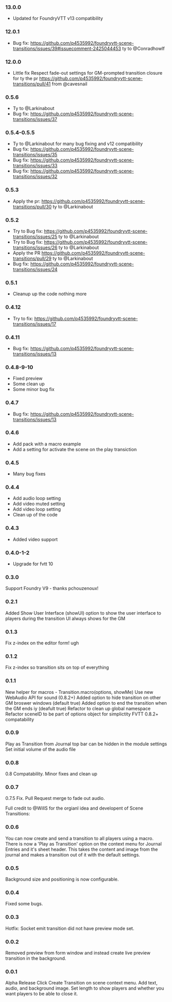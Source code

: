 ### 13.0.0

- Updated for FoundryVTT v13 compatibility

### 12.0.1

- Bug fix: https://github.com/p4535992/foundryvtt-scene-transitions/issues/39#issuecomment-2425044453 ty to @Conradhowlf

### 12.0.0

- Little fix Respect fade-out settings for GM-prompted transition closure for ty the pr  https://github.com/p4535992/foundryvtt-scene-transitions/pull/41 from @cavesnail 


### 0.5.6

- Ty to @Larkinabout
- Bug fix: https://github.com/p4535992/foundryvtt-scene-transitions/issues/37

### 0.5.4-0.5.5

- Ty to @Larkinabout for many bug fixing and v12 compatibility
- Bug fix: https://github.com/p4535992/foundryvtt-scene-transitions/issues/35
- Bug fix: https://github.com/p4535992/foundryvtt-scene-transitions/issues/33
- Bug fix: https://github.com/p4535992/foundryvtt-scene-transitions/issues/32

### 0.5.3

- Apply the pr: https://github.com/p4535992/foundryvtt-scene-transitions/pull/30 ty to @Larkinabout

### 0.5.2

- Try to Bug fix: https://github.com/p4535992/foundryvtt-scene-transitions/issues/25 ty to @Larkinabout
- Try to Bug fix: https://github.com/p4535992/foundryvtt-scene-transitions/issues/26 ty to @Larkinabout
- Apply the PR https://github.com/p4535992/foundryvtt-scene-transitions/pull/29 ty to @Larkinabout
- Bug fix: https://github.com/p4535992/foundryvtt-scene-transitions/issues/24

### 0.5.1

- Cleanup up the code nothing more

### 0.4.12

- Try to fix: https://github.com/p4535992/foundryvtt-scene-transitions/issues/17

### 0.4.11

- Bug fix: https://github.com/p4535992/foundryvtt-scene-transitions/issues/13

### 0.4.8-9-10

- Fixed preview
- Some clean up
- Some minor bug fix

### 0.4.7

- Bug fix: https://github.com/p4535992/foundryvtt-scene-transitions/issues/13

### 0.4.6

- Add pack with a macro example
- Add a setting for activate the scene on the play transiction

### 0.4.5

- Many bug fixes

### 0.4.4

- Add audio loop setting
- Add video muted setting
- Add video loop setting
- Clean up of the code

### 0.4.3

- Added video support

### 0.4.0-1-2

- Upgrade for fvtt 10

### 0.3.0

Support Foundry V9 - thanks pchouzenoux!

### 0.2.1
Added Show User Interface (showUI) option to show the user interface to players during the transition
UI always shows for the GM

### 0.1.3
Fix z-index on the editor form! ugh

### 0.1.2
Fix z-index so transition sits on top of everything

### 0.1.1
New helper for macros - Transition.macro(options, showMe)
Use new WebAudio API for sound (0.8.2+)
Added option to hide transition on other GM broswer windows (default true)
Added option to end the transition when the GM ends iy (deafult true)
Refactor to clean up global namespace
Refactor sceneID to be part of options object for simplictity
FVTT 0.8.2+ compatability

### 0.0.9
Play as Transition from Journal top bar can be hidden in the module settings
Set initial volume of the audio file

### 0.0.8
0.8 Compatability. Minor fixes and clean up

### 0.0.7
0.7.5 Fix. Pull Request merge to fade out audio.


Full credit to @WillS for the orgianl idea and developent of Scene Transitions:
### 0.0.6
You can now create and send a transition to all players using a macro. There is now a 'Play as Transition' option on the context menu for Journal Entries and it's sheet header. This takes the content and image from the journal and makes a transition out of it with the default settings.

### 0.0.5
Background size and positioning is now configurable.

### 0.0.4
Fixed some bugs.

### 0.0.3
Hotfix: Socket emit transition did not have preview mode set.

### 0.0.2
Removed preview from form window and instead create live preview transition in the background.

### 0.0.1
Alpha Release
Click Create Transition on scene context menu. Add text, audio, and background image. Set length to show players and whether you want players to be able to close it.
